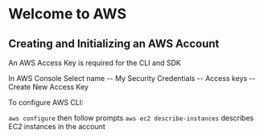 # Welcome to AWS

## Creating and Initializing an AWS Account
An AWS Access Key is required for the CLI and SDK

In AWS Console
    Select name  --  My Security Credentials  --  Access keys  --  Create New Access Key

 To configure AWS CLI:

 `aws configure` then follow prompts 
 `aws ec2 describe-instances` describes EC2 instances in the account